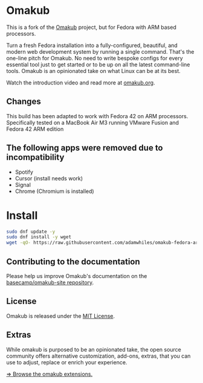 # Omakub

This is a fork of the [Omakub](https://github.com/basecamp/omakub) project, but for Fedora with ARM based processors.


Turn a fresh Fedora installation into a fully-configured, beautiful, and modern web development system by running a single command. That's the one-line pitch for Omakub. No need to write bespoke configs for every essential tool just to get started or to be up on all the latest command-line tools. Omakub is an opinionated take on what Linux can be at its best.

Watch the introduction video and read more at [omakub.org](https://omakub.org).

## Changes
This build has been adapted to work with Fedora 42 on ARM processors. Specifically tested on a MacBook Air M3 running VMware Fusion and Fedora 42 ARM edition

## The following apps were removed due to incompatibility
- Spotify
- Cursor (install needs work)
- Signal
- Chrome (Chromium is installed)

# Install
```bash
sudo dnf update -y
sudo dnf install -y wget
wget -qO- https://raw.githubusercontent.com/adamwhiles/omakub-fedora-arm/master/boot.sh | bash
```

## Contributing to the documentation

Please help us improve Omakub's documentation on the [basecamp/omakub-site repository](https://github.com/basecamp/omakub-site).

## License

Omakub is released under the [MIT License](https://opensource.org/licenses/MIT).

## Extras

While omakub is purposed to be an opinionated take, the open source community offers alternative customization, add-ons, extras, that you can use to adjust, replace or enrich your experience.

[⇒ Browse the omakub extensions.](EXTENSIONS.md)
